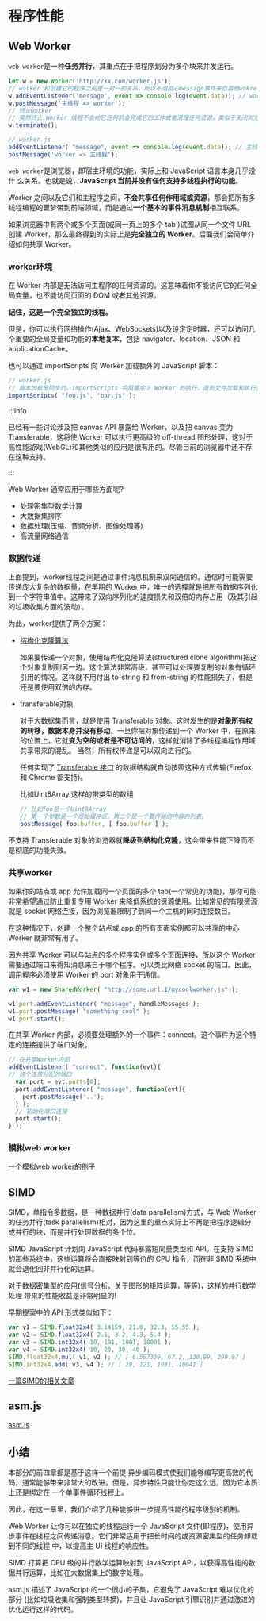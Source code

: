 # 程序性能

## Web Worker

`web worker`是一种**任务并行**，其重点在于把程序划分为多个块来并发运行。

```javascript
let w = new Worker('http://xx.com/worker.js');
// worker 和创建它的程序之间是一对一的关系，所以不用担心message事件来自其他wokrer
w.addEventListener('message', event => console.log(event.data)); // worker => 主线程
w.postMessage('主线程 => worker');
// 终止worker
// 突然终止 Worker 线程不会给它任何机会完成它的工作或者清理任何资源，类似于关闭浏览器标签页
w.terminate();

// worker.js
addEventListener( "message", event => console.log(event.data)); // 主线程 => worker
postMessage('worker => 主线程');
```

`web worker`是浏览器，即宿主环境的功能，实际上和 JavaScript 语言本身几乎没什 么关系。也就是说，**JavaScript 当前并没有任何支持多线程执行的功能**。

Worker 之间以及它们和主程序之间，**不会共享任何作用域或资源**，那会把所有多线程编程的噩梦带到前端领域，而是通过**一个基本的事件消息机制**相互联系。

如果浏览器中有两个或多个页面(或同一页上的多个 tab )试图从同一个文件 URL 创建 Worker，那么最终得到的实际上是**完全独立的 Worker**。后面我们会简单介绍如何共享 Worker。

### worker环境

在 Worker 内部是无法访问主程序的任何资源的。这意味着你不能访问它的任何全局变量，也不能访问页面的 DOM 或者其他资源。

**记住，这是一个完全独立的线程。**

但是，你可以执行网络操作(Ajax、WebSockets)以及设定定时器，还可以访问几个重要的全局变量和功能的**本地复本**，包括 navigator、location、JSON 和 applicationCache。

也可以通过 importScripts 向 Worker 加载额外的 JavaScript 脚本：

```javascript
// worker.js
// 脚本加载是同步的，importScripts 会阻塞余下 Worker 的执行，直到文件加载和执行完成。
importScripts( "foo.js", "bar.js" ); 
```

:::info

已经有一些讨论涉及把 canvas API 暴露给 Worker，以及把 canvas 变为 Transferable，这将使 Worker 可以执行更高级的 off-thread 图形处理，这对于高性能游戏(WebGL)和其他类似的应用是很有用的。尽管目前的浏览器中还不存在这种支持。

:::

Web Worker 通常应用于哪些方面呢?

* 处理密集型数学计算
* 大数据集排序
* 数据处理(压缩、音频分析、图像处理等)
* 高流量网络通信

### 数据传递

上面提到，worker线程之间是通过事件消息机制来双向通信的。通信时可能需要传递庞大复杂的数据量，在早期的 Worker 中，唯一的选择就是把所有数据序列化到一个字符串值中。这带来了双向序列化的速度损失和双倍的内存占用（及其引起的垃圾收集方面的波动）。

为此，worker提供了两个方案：

* [结构化克隆算法](https://developer.mozilla.org/en-US/docs/Web/Guide/API/DOM/The_structured_clone_algorithm)

  如果要传递一个对象，使用结构化克隆算法(structured clone algorithm)把这个对象复制到另一边。这个算法非常高级，甚至可以处理要复制的对象有循环引用的情况。这样就不用付出 to-string 和 from-string 的性能损失了，但是还是要使用双倍的内存。 

* transferable对象

  对于大数据集而言，就是使用 Transferable 对象。这时发生的是**对象所有权的转移，数据本身并没有移动**。一旦你把对象传递到一个 Worker 中，在原来的位置上，它就**变为空的或者是不可访问的**，这样就消除了多线程编程作用域共享带来的混乱。 当然，所有权传递是可以双向进行的。

  任何实现了 [Transferable 接口](http://developer.mozilla.org/en-US/docs/Web/API/Transferable) 的数据结构就自动按照这种方式传输(Firefox 和 Chrome 都支持)。

  比如Uint8Array 这样的带类型的数组

  ```javascript
  // 比如foo是一个Uint8Array
  // 第一个参数是一个原始缓冲区，第二个是一个要传输的内容的列表。
  postMessage( foo.buffer, [ foo.buffer ] );
  ```

不支持 Transferable 对象的浏览器就**降级到结构化克隆**，这会带来性能下降而不是彻底的功能失效。

### 共享worker

如果你的站点或 app 允许加载同一个页面的多个 tab(一个常见的功能)，那你可能非常希望通过防止重复专用 Worker 来降低系统的资源使用。比如常见的有限资源就是 socket 网络连接，因为浏览器限制了到同一个主机的同时连接数目。

在这种情况下，创建一个整个站点或 app 的所有页面实例都可以共享的中心 Worker 就非常有用了。

因为共享 Worker 可以与站点的多个程序实例或多个页面连接，所以这个 Worker 需要通过端口来得知消息来自于哪个程序。可以类比网络 socket 的端口。因此，调用程序必须使用 Worker 的 port 对象用于通信。

```javascript
var w1 = new SharedWorker( "http://some.url.1/mycoolworker.js" );

w1.port.addEventListener( "message", handleMessages );
w1.port.postMessage( "something cool" );
w1.port.start();
```

在共享 Worker 内部，必须要处理额外的一个事件：connect。这个事件为这个特定的连接提供了端口对象。

```javascript
// 在共享Worker内部
addEventListener( "connect", function(evt){
// 这个连接分配的端口
  var port = evt.ports[0];
  port.addEventListener( "message", function(evt){
    port.postMessage('..');
  } );
  // 初始化端口连接
  port.start();
} );
```

### 模拟web worker

[一个模拟web worker的例子](https://gist.github.com/getify/1b26accb1a09aa53ad25)

## SIMD

SIMD，单指令多数据，是一种数据并行(data parallelism)方式，与 Web Worker 的任务并行(task parallelism)相对，因为这里的重点实际上不再是把程序逻辑分成并行的块，而是并行处理数据的多个位。

SIMD JavaScript 计划向 JavaScript 代码暴露短向量类型和 API。在支持 SIMD 的那些系统中，这些运算将会直接映射到等价的 CPU 指令，而在非 SIMD 系统中就会退化回非并行化的运算。

对于数据密集型的应用(信号分析、关于图形的矩阵运算，等等)，这样的并行数学处理 带来的性能收益是非常明显的!

早期提案中的 API 形式类似如下：

```javascript
var v1 = SIMD.float32x4( 3.14159, 21.0, 32.3, 55.55 );
var v2 = SIMD.float32x4( 2.1, 3.2, 4.3, 5.4 );
var v3 = SIMD.int32x4( 10, 101, 1001, 10001 );
var v4 = SIMD.int32x4( 10, 20, 30, 40 );
SIMD.float32x4.mul( v1, v2 ); // [ 6.597339, 67.2, 138.89, 299.97 ]
SIMD.int32x4.add( v3, v4 ); // [ 20, 121, 1031, 10041 ]
```

[一篇SIMD的相关文章](https://www.bookstack.cn/read/es6-3rd/docs-simd.md)

## asm.js

[asm.js](https://www.ruanyifeng.com/blog/2017/09/asmjs_emscripten.html)

## 小结

本部分的前四章都是基于这样一个前提:异步编码模式使我们能够编写更高效的代码，通常能够带来非常大的改进。但是，异步特性只能让你走这么远，因为它本质上还是绑定在 一个单事件循环线程上。

因此，在这一章里，我们介绍了几种能够进一步提高性能的程序级别的机制。

Web Worker 让你可以在独立的线程运行一个 JavaScript 文件(即程序)，使用异步事件在线程之间传递消息。它们非常适用于把长时间的或资源密集型的任务卸载到不同的线程 中，以提高主 UI 线程的响应性。

SIMD 打算把 CPU 级的并行数学运算映射到 JavaScript API，以获得高性能的数据并行运算，比如在大数据集上的数字处理。

asm.js 描述了 JavaScript 的一个很小的子集，它避免了 JavaScript 难以优化的部分 (比如垃圾收集和强制类型转换)，并且让 JavaScript 引擎识别并通过激进的优化运行这样的代码。